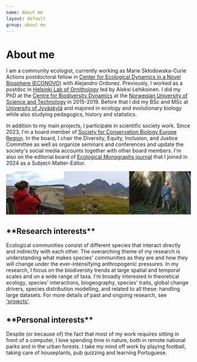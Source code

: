 ```yaml
---
name: About me
layout: default
group: about me
---
```


<h1 class="page-header text-center"> About me </h1>

I am a community ecologist, currently working as Marie Skłodowska-Curie Actions postdoctoral fellow in [Center for Ecological Dynamics in a Novel Biosphere (ECONOVO)](https://bio.au.dk/forskning/forskningscentre/econovo) with Alejandro Ordonez. Previously, I worked as a postdoc in [Helsinki Lab of Ornithology](https://www.luomus.fi/fi/helsinki-lab-ornithology) led by Aleksi Lehikoinen. I did my PhD at the [Centre for Biodiversity Dynamics](https://www.ntnu.edu/cbd) at the [Norwegian University of Science and Technology](https://www.ntnu.edu/) in 2015-2019. Before that I did my BSc and MSc at [University of Jyväskylä](https://www.jyu.fi/en) and majored in ecology and evolutionary biology while also studying pedagogics, history and statistics.

In addition to my main projects, I participate in scientific society work. Since 2023, I'm a board member of [Society for Conservation Biology Europe Region](https://conbio.org/groups/sections/europe). In the board, I chair the Diversity, Equity, Inclusion, and Justice Committee as well as organize seminars and conferences and update the society's social media accounts together with other board members. I'm also on the editorial board of [Ecological Monographs journal](https://esajournals.onlinelibrary.wiley.com/hub/journal/15577015/editorial-board/editorial-board) that I joined in 2024 as a Subject-Matter-Editor.

<img src="/static/img/about_me_pictures.png" class="img-responsive center-block" alt="Hiking near and far"/>

<h2 class="page-header text-justify"> **Research interests** </h2> 

Ecological communities consist of different species that interact directly and indirectly with each other. The overarching theme of my research is understanding what makes species' communities as they are and how they will change under the ever-intensifying anthropogenic pressures. In my research, I focus on the biodiversity trends at large spatial and temporal scales and on a wide range of taxa. I'm broadly interested in theoretical ecology, species' interactions, biogeography, species' traits, global change drivers, species distribution modelling, and related to all these: handling large datasets. For more details of past and ongoing research, see ['projects'](https://emmaliinamarjakangas.github.io/projects/).

<h2 class="page-header text-justify"> **Personal interests** </h2> 

Despite (or because of) the fact that most of my work requires sitting in front of a computer, I love spending time in nature, both in remote national parks and in the urban forests. I take my mind off work by playing football, taking care of houseplants, pub quizzing and learning Portuguese.

